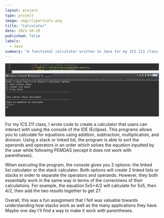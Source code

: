 ```yaml
---
layout: project
type: project
image: img/clipartcalc.png
title: "Calculator"
date: 2021-10-20
published: false
labels:
  - Java
summary: "A functional calculator written in Java for my ICS 211 class."
---
```


<img class="img-fluid" src="../img/calculatortop.png">

For my ICS 211 class, I wrote code to create a calculator that users can interact with using the console of the IDE (Eclipse). This programs allows you to calculate for equations using addition, subtraction, multiplication, and division. Using a stack or linked list, the program is able to sort the operands and operators in an order which solves the equation inputted by the user while following PEMDAS (except it does not work with parentheses).

When executing the program, the console gives you 2 options: the linked list calculator or the stack calculator. Both options will create 2 linked lists or stacks in order to separate the operators and operands. However, they both essentially work in the same way in terms of the correctness of their calculations. For example, the equation 5x5+4/2 will calculate for 5x5, then 4/2, then add the two results together to get 27.

Overall, this was a fun assignment that I felt was valuable towards understanding how stacks work as well as the many applications they have. Maybe one day I'll find a way to make it work with parentheses. 
